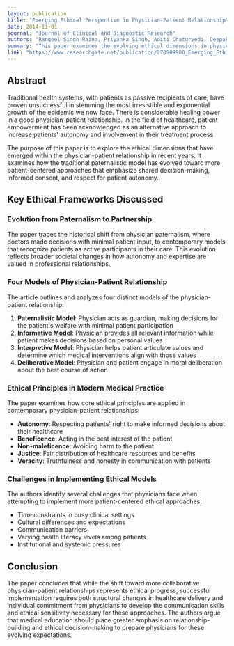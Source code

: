 ```yaml
---
layout: publication
title: "Emerging Ethical Perspective in Physician-Patient Relationship"
date: 2014-11-01
journal: "Journal of Clinical and Diagnostic Research"
authors: "Rangeel Singh Raina, Priyanka Singh, Aditi Chaturvedi, Deepak Parihar"
summary: "This paper examines the evolving ethical dimensions in physician-patient relationships, highlighting the shift from traditional paternalistic models to more patient-centered approaches that emphasize shared decision-making."
link: "https://www.researchgate.net/publication/270909900_Emerging_Ethical_Perspective_in_Physician-Patient_Relationship"
---
```


## Abstract

Traditional health systems, with patients as passive recipients of care, have proven unsuccessful in stemming the most irresistible and exponential growth of the epidemic we now face. There is considerable healing power in a good physician-patient relationship. In the field of healthcare, patient empowerment has been acknowledged as an alternative approach to increase patients' autonomy and involvement in their treatment process.

The purpose of this paper is to explore the ethical dimensions that have emerged within the physician-patient relationship in recent years. It examines how the traditional paternalistic model has evolved toward more patient-centered approaches that emphasize shared decision-making, informed consent, and respect for patient autonomy.

## Key Ethical Frameworks Discussed

### Evolution from Paternalism to Partnership

The paper traces the historical shift from physician paternalism, where doctors made decisions with minimal patient input, to contemporary models that recognize patients as active participants in their care. This evolution reflects broader societal changes in how autonomy and expertise are valued in professional relationships.

### Four Models of Physician-Patient Relationship

The article outlines and analyzes four distinct models of the physician-patient relationship:

1. **Paternalistic Model**: Physician acts as guardian, making decisions for the patient's welfare with minimal patient participation
2. **Informative Model**: Physician provides all relevant information while patient makes decisions based on personal values
3. **Interpretive Model**: Physician helps patient articulate values and determine which medical interventions align with those values
4. **Deliberative Model**: Physician and patient engage in moral deliberation about the best course of action

### Ethical Principles in Modern Medical Practice

The paper examines how core ethical principles are applied in contemporary physician-patient relationships:

- **Autonomy**: Respecting patients' right to make informed decisions about their healthcare
- **Beneficence**: Acting in the best interest of the patient
- **Non-maleficence**: Avoiding harm to the patient
- **Justice**: Fair distribution of healthcare resources and benefits
- **Veracity**: Truthfulness and honesty in communication with patients

### Challenges in Implementing Ethical Models

The authors identify several challenges that physicians face when attempting to implement more patient-centered ethical approaches:

- Time constraints in busy clinical settings
- Cultural differences and expectations
- Communication barriers
- Varying health literacy levels among patients
- Institutional and systemic pressures

## Conclusion

The paper concludes that while the shift toward more collaborative physician-patient relationships represents ethical progress, successful implementation requires both structural changes in healthcare delivery and individual commitment from physicians to develop the communication skills and ethical sensitivity necessary for these approaches. The authors argue that medical education should place greater emphasis on relationship-building and ethical decision-making to prepare physicians for these evolving expectations.
